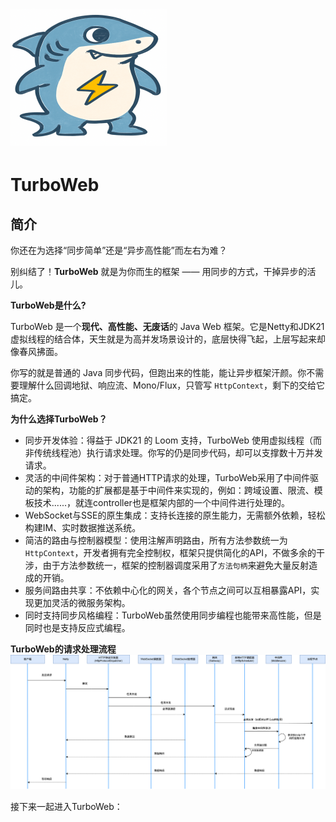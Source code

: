 # <img src=".\docs\image\logo.png"/>
# TurboWeb

## 简介

你还在为选择“同步简单”还是“异步高性能”而左右为难？

别纠结了！**TurboWeb** 就是为你而生的框架 —— 用同步的方式，干掉异步的活儿。

**TurboWeb是什么?** 

TurboWeb 是一个**现代、高性能、无废话**的 Java Web 框架。它是Netty和JDK21虚拟线程的结合体，天生就是为高并发场景设计的，底层快得飞起，上层写起来却像春风拂面。

你写的就是普通的 Java 同步代码，但跑出来的性能，能让异步框架汗颜。你不需要理解什么回调地狱、响应流、Mono/Flux，只管写 `HttpContext`，剩下的交给它搞定。

**为什么选择TurboWeb？** 

- 同步开发体验：得益于 JDK21 的 Loom 支持，TurboWeb 使用虚拟线程（而非传统线程池）执行请求处理。你写的仍是同步代码，却可以支撑数十万并发请求。
- 灵活的中间件架构：对于普通HTTP请求的处理，TurboWeb采用了中间件驱动的架构，功能的扩展都是基于中间件来实现的，例如：跨域设置、限流、模板技术......，就连controller也是框架内部的一个中间件进行处理的。
- WebSocket与SSE的原生集成：支持长连接的原生能力，无需额外依赖，轻松构建IM、实时数据推送系统。
- 简洁的路由与控制器模型：使用注解声明路由，所有方法参数统一为``HttpContext``，开发者拥有完全控制权，框架只提供简化的API，不做多余的干涉，由于方法参数统一，框架的控制器调度采用了``方法句柄``来避免大量反射造成的开销。
- 服务间路由共享：不依赖中心化的网关，各个节点之间可以互相暴露API，实现更加灵活的微服务架构。
- 同时支持同步风格编程：TurboWeb虽然使用同步编程也能带来高性能，但是同时也是支持反应式编程。

**TurboWeb的请求处理流程**
<img src="docs/image/时序图.png">

接下来一起进入TurboWeb：

